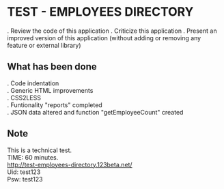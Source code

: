 # TEST - EMPLOYEES DIRECTORY #

. Review the code of this application
. Criticize this application
. Present an improved version of this application (without adding or removing any feature or external library)

What has been done
----
. Code indentation<br/>
. Generic HTML improvements<br/>
. CSS2LESS<br/>
. Funtionality "reports" completed<br/>
. JSON data altered and function "getEmployeeCount" created<br/>

Note
----
This is a technical test.<br/>
TIME: 60 minutes.<br/>
http://test-employees-directory.123beta.net/<br/>
Uid: test123<br/>
Psw: test123